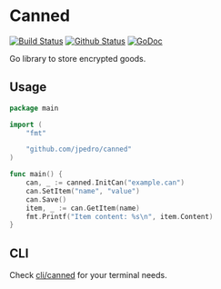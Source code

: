 # Canned
[![Build Status](https://action-badges.now.sh/jpedro/canned)](https://github.com/jpedro/canned/actions)
[![Github Status](https://github.com/jpedro/canned/workflows/main/badge.svg)](https://github.com/jpedro/canned/actions)
[![GoDoc](https://godoc.org/github.com/jpedro/canned?status.svg)](https://godoc.org/github.com/jpedro/canned)

Go library to store encrypted goods.


## Usage

```go
package main

import (
    "fmt"

    "github.com/jpedro/canned"
)

func main() {
    can, _ := canned.InitCan("example.can")
    can.SetItem("name", "value")
    can.Save()
    item, _ := can.GetItem(name)
    fmt.Printf("Item content: %s\n", item.Content)
}
```

## CLI

Check [cli/canned](cli/canned) for your terminal needs.
